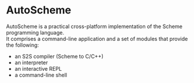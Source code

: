 <!-- This file is part of the 'AutoScheme' project.
     Copyright 2021 Steven Wiley <s.wiley@katchitek.com> 
     SPDX-License-Identifier: BSD-2-Clause
-->
# AutoScheme

AutoScheme is a practical cross-platform implementation of the Scheme programming language.  
It comprises a command-line application and a set of modules that provide the following:

- an S2S compiler (Scheme to C/C++)
- an interpreter
- an interactive REPL
- a command-line shell
<!-- 
- extensions to the R7RS standard
- incremental garbage collection
- kernel level multithreading 
-->